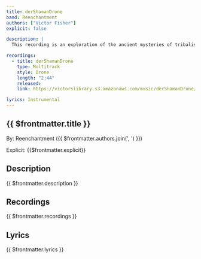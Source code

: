 ```yaml
---
title: derShamanDrone
band: Reenchantment
authors: ["Victor Fisher"]
explicit: false

description: |
  This recording is an exploration of the ancient mysteries of tribalism and the shamanic tradition.

recordings:
  - title: derShamanDrone
    type: Multitrack  
    style: Drone
    length: "2:44"
    released: 
    link: https://victorslibrary.s3.amazonaws.com/music/derShamanDrone/derShamanDrone.mp3

lyrics: Instrumental
---
```


## {{ $frontmatter.title }}

By: <g-link to="/band/reenchantment">Reenchantment</g-link> ({{ $frontmatter.authors.join(', ') }})

Explicit: {{$frontmatter.explicit}}

## Description

<vue-markdown>{{ $frontmatter.description }}</vue-markdown>

## Recordings

{{ $frontmatter.recordings }}

## Lyrics

<vue-markdown>{{ $frontmatter.lyrics }}</vue-markdown>

